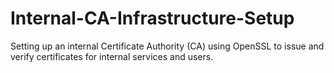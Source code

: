 # Internal-CA-Infrastructure-Setup
Setting up an internal Certificate Authority (CA) using OpenSSL to issue and verify certificates for internal services and users.

